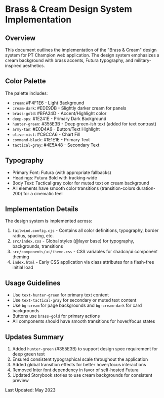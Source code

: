# Brass & Cream Design System Implementation

## Overview
This document outlines the implementation of the "Brass & Cream" design system for PT Champion web application. The design system emphasizes a cream background with brass accents, Futura typography, and military-inspired aesthetics.

## Color Palette
The palette includes:
- `cream`: #F4F1E6 - Light Background
- `cream-dark`: #EDE9DB - Slightly darker cream for panels
- `brass-gold`: #BFA24D - Accent/Highlight color
- `deep-ops`: #1E241E - Primary Dark Background
- `hunter-green`: #355E3B - Deep green-ish text (added for text contrast)
- `army-tan`: #E0D4A6 - Button/Text Highlight
- `olive-mist`: #C9CCA6 - Chart Fill
- `command-black`: #1E1E1E - Primary Text
- `tactical-gray`: #4E5A48 - Secondary Text

## Typography
- Primary Font: Futura (with appropriate fallbacks)
- Headings: Futura Bold with tracking-wide
- Body Text: Tactical gray color for muted text on cream background
- All elements have smooth color transitions (transition-colors duration-200) for a cinematic feel

## Implementation Details
The design system is implemented across:
1. `tailwind.config.cjs` - Contains all color definitions, typography, border radius, spacing, etc.
2. `src/index.css` - Global styles (@layer base) for typography, backgrounds, transitions
3. `src/components/ui/theme.css` - CSS variables for shadcn/ui component theming
4. `index.html` - Early CSS application via class attributes for a flash-free initial load

## Usage Guidelines
- Use `text-hunter-green` for primary text content
- Use `text-tactical-gray` for secondary or muted text content
- Use `bg-cream` for page backgrounds and `bg-cream-dark` for card backgrounds
- Buttons use `brass-gold` for primary actions
- All components should have smooth transitions for hover/focus states

## Updates Summary
1. Added `hunter-green` (#355E3B) to support design spec requirement for deep green text
2. Ensured consistent typographical scale throughout the application
3. Added global transition effects for better hover/focus interactions
4. Removed Inter font dependency in favor of self-hosted Futura
5. Updated Storybook stories to use cream backgrounds for consistent preview

Last Updated: May 2023 